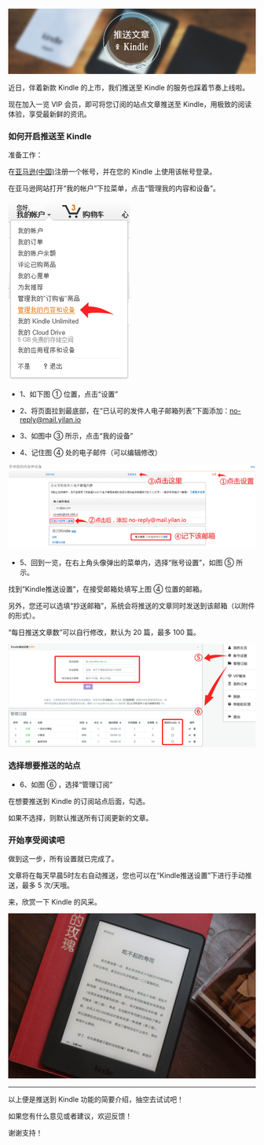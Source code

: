 ![Banner](/img/8/8-Banner.png)

近日，伴着新款 Kindle 的上市，我们推送至 Kindle 的服务也踩着节奏上线啦。

现在加入一览 VIP 会员，即可将您订阅的站点文章推送至 Kindle，用极致的阅读体验，享受最新鲜的资讯。

### 如何开启推送至 Kindle

准备工作：

在[亚马逊(中国)](http://www.amazon.cn)注册一个帐号，并在您的 Kindle 上使用该帐号登录。

在亚马逊网站打开“我的帐户”下拉菜单，点击“管理我的内容和设备”。

![我的账户](/img/8/8-amazon-accountbox.png)

* 1、如下图 ① 位置，点击“设置”

* 2、将页面拉到最底部，在“已认可的发件人电子邮箱列表”下面添加：no-reply@mail.yilan.io

* 3、如图中 ③ 所示，点击“我的设备”

* 4、记住图 ④ 处的电子邮件（可以编辑修改）

![我的设置](/img/8/8-amazon-setting.png)

* 5、回到一览，在右上角头像弹出的菜单内，选择“账号设置”，如图 ⑤ 所示。

找到“Kindle推送设置”，在接受邮箱处填写上图 ④ 位置的邮箱。

另外，您还可以选填“抄送邮箱”，系统会将推送的文章同时发送到该邮箱（以附件的形式）。

“每日推送文章数”可以自行修改，默认为 20 篇，最多 100 篇。

![在一览中设置](/img/8/8-yilan-setting-kindle.png)


### 选择想要推送的站点

* 6、如图 ⑥ ，选择“管理订阅”

在想要推送到 Kindle 的订阅站点后面，勾选。

如果不选择，则默认推送所有订阅更新的文章。

### 开始享受阅读吧

做到这一步，所有设置就已完成了。

文章将在每天早晨5时左右自动推送，您也可以在“Kindle推送设置”下进行手动推送，最多 5 次/天哦。

来，欣赏一下 Kindle 的风采。

![ Kindle 高清无码美照](/img/8/8-kindle-photo.png)

---


以上便是推送到 Kindle 功能的简要介绍，抽空去试试吧！

如果您有什么意见或者建议，欢迎反馈！

谢谢支持！
